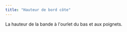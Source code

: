 ```yaml
---
title: "Hauteur de bord côte"
---
```


La hauteur de la bande à l'ourlet du bas et aux poignets.




